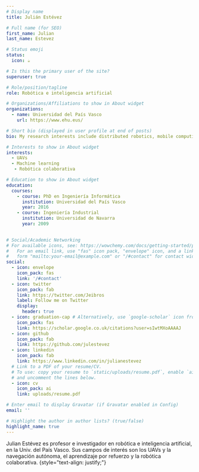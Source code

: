```yaml
---
# Display name
title: Julián Estévez

# Full name (for SEO)
first_name: Julian
last_name: Estevez

# Status emoji
status:
  icon: ☕️

# Is this the primary user of the site?
superuser: true

# Role/position/tagline
role: Robótica e inteligencia artificial

# Organizations/Affiliations to show in About widget
organizations:
  - name: Universidad del País Vasco
    url: https://www.ehu.eus/

# Short bio (displayed in user profile at end of posts)
bio: My research interests include distributed robotics, mobile computing and programmable matter.

# Interests to show in About widget
interests:
  - UAVs 
  - Machine learning
   - Robótica colaborativa

# Education to show in About widget
education:
  courses:
    - course: PhD en Ingeniería Informática
      institution: Universidad del País Vasco
      year: 2016
    - course: Ingeniería Industrial
      institution: Universidad de Navarra
      year: 2009
    

# Social/Academic Networking
# For available icons, see: https://wowchemy.com/docs/getting-started/page-builder/#icons
#   For an email link, use "fas" icon pack, "envelope" icon, and a link in the
#   form "mailto:your-email@example.com" or "/#contact" for contact widget.
social:
  - icon: envelope
    icon_pack: fas
    link: '/#contact'
  - icon: twitter
    icon_pack: fab
    link: https://twitter.com/Jeibros
    label: Follow me on Twitter
    display:
      header: true
  - icon: graduation-cap # Alternatively, use `google-scholar` icon from `ai` icon pack
    icon_pack: fas
    link: https://scholar.google.co.uk/citations?user=sIwtMXoAAAAJ
  - icon: github
    icon_pack: fab
    link: https://github.com/julestevez
  - icon: linkedin
    icon_pack: fab
    link: https://www.linkedin.com/in/julianestevez
  # Link to a PDF of your resume/CV.
  # To use: copy your resume to `static/uploads/resume.pdf`, enable `ai` icons in `params.yaml`,
  # and uncomment the lines below.
  - icon: cv
    icon_pack: ai
    link: uploads/resume.pdf

# Enter email to display Gravatar (if Gravatar enabled in Config)
email: ''

# Highlight the author in author lists? (true/false)
highlight_name: true
---
```


Julian Estévez es profesor e investigador en robótica e inteligencia artificial, en la Univ. del País Vasco. Sus campos de interés son los UAVs y la navegación autónoma, el aprendizaje por refuerzo y la robótica colaborativa.
{style="text-align: justify;"}
